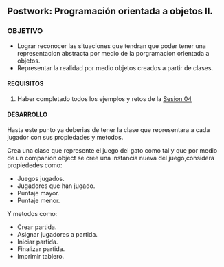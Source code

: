 ## Postwork: Programación orientada a objetos II.

### OBJETIVO

- Lograr reconocer las situaciones que tendran que poder tener una representacion abstracta por medio de la porgramacion orientada a objetos.
- Representar la realidad por medio objetos creados a partir de clases.

#### REQUISITOS

1. Haber completado todos los ejemplos y retos de la [Sesion 04](/../../tree/master/Sesion-04/)

#### DESARROLLO

Hasta este punto ya deberias de tener la clase que representara a cada jugador con sus propiedades y metodos.

Crea una clase que represente el juego del gato como tal y que por medio de un companion object se cree una instancia nueva del juego,considera propiededes como:

- Juegos jugados.
- Jugadores que han jugado.
- Puntaje mayor.
- Puntaje menor.

Y metodos como:

- Crear partida.
- Asignar jugadores a partida.
- Iniciar partida.
- Finalizar partida.
- Imprimir tablero.